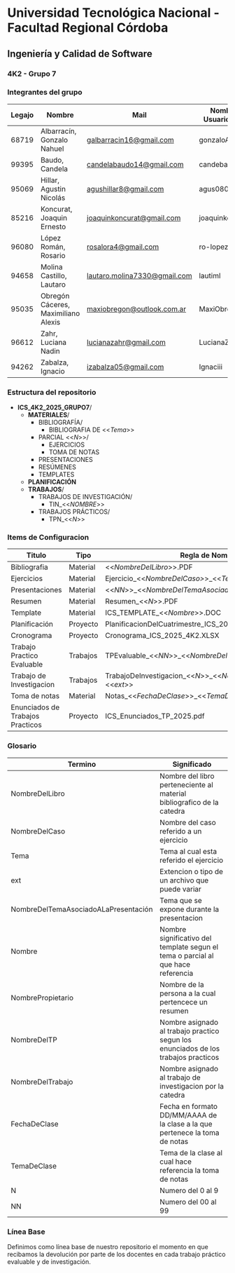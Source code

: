 # Universidad Tecnológica Nacional - Facultad Regional Córdoba  
## Ingeniería y Calidad de Software  

### 4K2 - Grupo 7


### Integrantes del grupo

| **Legajo** | **Nombre**                                      | **Mail**                       |**Nombre de Usuario Github**| 
|------------|-------------------------------------------------|--------------------------------|----------------------------|
| 68719      | Albarracín, Gonzalo Nahuel                      | galbarracin16@gmail.com        | gonzaloAlbarracin          |
| 99395      | Baudo, Candela                                  | candelabaudo14@gmail.com       | candebaudo22               |
| 95069      | Hillar, Agustin Nicolás                         | agushillar8@gmail.com          | agus0808                   |
| 85216      | Koncurat, Joaquin Ernesto                       | joaquinkoncurat@gmail.com      | joaquinkoncurat            |
| 96080      | López Román, Rosario                            | rosalora4@gmail.com            | ro-lopezr                  |
| 94658      | Molina Castillo, Lautaro                        | lautaro.molina7330@gmail.com   | lautiml                    |
| 95035      | Obregón Cáceres, Maximiliano Alexis             | maxiobregon@outlook.com.ar     | MaxiObregon22              |  
| 96612      | Zahr, Luciana Nadin                             | lucianazahr@gmail.com          | LucianaZahr                |
| 94262      | Zabalza, Ignacio                                | izabalza05@gmail.com           | Ignaciii                   |

### Estructura del repositorio

- **ICS_4K2_2025_GRUPO7**/
  - **MATERIALES**/
    - BIBLIOGRAFÍA/
      - BIBLIOGRAFIA DE <<_Tema_>>
    - PARCIAL <<_N_>>/
      - EJERCICIOS
      - TOMA DE NOTAS
    - PRESENTACIONES
    - RESÚMENES
    - TEMPLATES
  - **PLANIFICACIÓN**
  - **TRABAJOS**/
    - TRABAJOS DE INVESTIGACIÓN/
      - TIN_<<_NOMBRE_>>
    - TRABAJOS PRÁCTICOS/
      - TPN_<<_N_>>

### Items de Configuracion

| **Titulo**     | **Tipo**   | **Regla de Nombre**                                            | **Ubicacion**                                                             |
|----------------|------------|----------------------------------------------------------------|---------------------------------------------------------------------------|
| Bibliografia   | Material    | <<_NombreDelLibro_>>.PDF                                       | //ICS_4K2_2025_GRUPO7/MATERIALES/BIBLIOGRAFIA/BIBLIOGRAFIA_DE_<<_TEMA_>>  |
| Ejercicios     | Material    | Ejercicio_<<_NombreDelCaso>_>_<<_Tema_>>.<<_ext_>>             | //ICS_4K2_2025_GRUPO7/MATERIALES/PARCIAL<<_N_>>/EJERCICIOS                |
| Presentaciones | Material | <<_NN_>>_<<_NombreDelTemaAsociadoALaPresentación_>>.PDF        | //ICS_4K2_2025_GRUPO7/MATERIALES/PRESENTACIONES                           |
| Resumen        | Material | Resumen_<<_N_>>.PDF                                             | //ICS_4K2_2025_GRUPO7/MATERIALES/RESÚMENES                                |
| Template       | Material | ICS_TEMPLATE_<<_Nombre_>>.DOC                                  | //ICS_4K2_2025_GRUPO7/MATERIALES/TEMPLATES                                |
| Planificación  | Proyecto | PlanificacionDelCuatrimestre_ICS_2025_4K2.PDF                  | //ICS_4K2_2025_GRUPO7/PLANIFICACIÓN                                       |
| Cronograma     | Proyecto | Cronograma_ICS_2025_4K2.XLSX                                   | //ICS_4K2_2025_GRUPO7/PLANIFICACIÓN                                       |
| Trabajo Practico Evaluable | Trabajos | TPEvaluable_<<_NN_>>_<<_NombreDelTP_>>.<<_ext_>>   | //ICS_4K2_2025_GRUPO7/TRABAJOS/TRABAJOS PRACTICOS |
| Trabajo de Investigacion | Trabajos | TrabajoDeInvestigacion_<<_N_>>_<<_NombreDelTrabajo_>>.<<_ext_>>| //ICS_4K2_2025_GRUPO7/TRABAJOS/TRABAJOS DE INVESTIGACION        |
| Toma de notas   | Material | Notas_<<_FechaDeClase_>>_<<_TemaDeClase_>>.DOC               | //ICS_4K2_2025_GRUPO7/MATERIALES/PARCIAL<<_N_>>/TOMA DE NOTAS             |
| Enunciados de Trabajos Practicos| Proyecto | ICS_Enunciados_TP_2025.pdf                 | //ICS_4K2_2025_GRUPO7/TRABAJOS/TRABAJOS PRACTICOS

### Glosario

| **Termino**                          | **Significado**                                                                |
|--------------------------------------|--------------------------------------------------------------------------------|
|NombreDelLibro                        |Nombre del libro perteneciente al material bibliografico de la catedra          |
|NombreDelCaso                         |Nombre del caso referido a un ejercicio                                         |
|Tema                                  |Tema al cual esta referido el ejercicio                                         |
|ext                                   |Extencion o tipo de un archivo que puede variar                                 |
|NombreDelTemaAsociadoALaPresentación  |Tema que se expone durante la presentacion                                      |
|Nombre                                |Nombre significativo del template segun el tema o parcial al que hace referencia|
|NombrePropietario                     |Nombre de la persona a la cual pertencece un resumen                            |
|NombreDelTP                           |Nombre asignado al trabajo practico segun los enunciados de los trabajos  practicos|
|NombreDelTrabajo                      |Nombre asignado al trabajo de investigacion por la catedra                      |
|FechaDeClase                          |Fecha en formato DD/MM/AAAA de la clase a la que pertenece la toma de notas     |
|TemaDeClase                           |Tema de la clase al cual hace referencia la toma de notas                       |
|N                                     |Numero del 0 al 9                                                               |
|NN                                    |Numero del 00 al 99                                                             |




### Línea Base
Definimos como línea base de nuestro repositorio el momento en que recibamos la devolución por parte de los docentes en cada trabajo práctico evaluable y de investigación.

